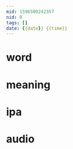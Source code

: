 ```yaml
---
mid: 1596500242357
nid: 0
tags: []
date: {{date}} {{time}}
---
```




# word



# meaning



# ipa



# audio


